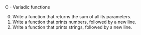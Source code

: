 C - Variadic functions

0. Write a function that returns the sum of all its parameters.
1. Write a function that prints numbers, followed by a new line.
2. Write a function that prints strings, followed by a new line.

